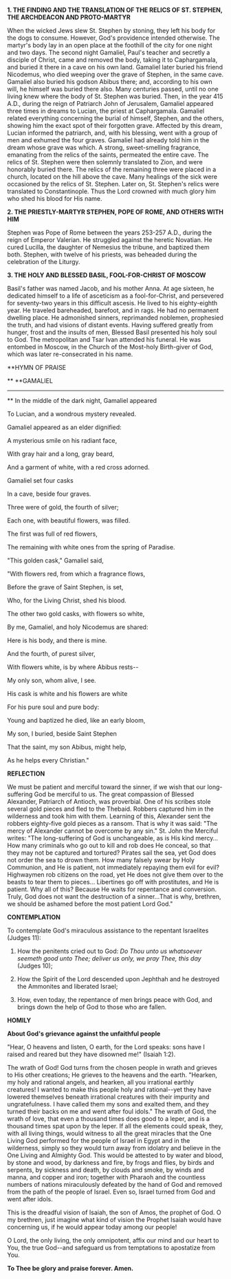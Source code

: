 
**1. THE FINDING AND THE TRANSLATION OF THE RELICS OF ST. STEPHEN, THE ARCHDEACON AND PROTO-MARTYR**

When the wicked Jews slew St. Stephen by stoning, they left his body for the dogs to consume. However, God's providence intended otherwise. The martyr's body lay in an open place at the foothill of the city for one night and two days. The second night Gamaliel, Paul's teacher and secretly a disciple of Christ, came and removed the body, taking it to Caphargamala, and buried it there in a cave on his own land. Gamaliel later buried his friend Nicodemus, who died weeping over the grave of Stephen, in the same cave. Gamaliel also buried his godson Abibus there; and, according to his own will, he himself was buried there also. Many centuries passed, until no one living knew where the body of St. Stephen was buried. Then, in the year 415 A.D., during the reign of Patriarch John of Jerusalem, Gamaliel appeared three times in dreams to Lucian, the priest at Caphargamala. Gamaliel related everything concerning the burial of himself, Stephen, and the others, showing him the exact spot of their forgotten grave. Affected by this dream, Lucian informed the patriarch, and, with his blessing, went with a group of men and exhumed the four graves. Gamaliel had already told him in the dream whose grave was which. A strong, sweet-smelling fragrance, emanating from the relics of the saints, permeated the entire cave. The relics of St. Stephen were then solemnly translated to Zion, and were honorably buried there. The relics of the remaining three were placed in a church, located on the hill above the cave. Many healings of the sick were occasioned by the relics of St. Stephen. Later on, St. Stephen's relics were translated to Constantinople. Thus the Lord crowned with much glory him who shed his blood for His name.

**2. THE PRIESTLY-MARTYR STEPHEN, POPE OF ROME, AND OTHERS WITH HIM**

Stephen was Pope of Rome between the years 253-257 A.D., during the reign of Emperor Valerian. He struggled against the heretic Novatian. He cured Lucilla, the daughter of Nemesius the tribune, and baptized them both. Stephen, with twelve of his priests, was beheaded during the celebration of the Liturgy.

**3. THE HOLY AND BLESSED BASIL, FOOL-FOR-CHRIST OF MOSCOW**

Basil's father was named Jacob, and his mother Anna. At age sixteen, he dedicated himself to a life of asceticism as a fool-for-Christ, and persevered for seventy-two years in this difficult ascesis. He lived to his eighty-eighth year. He traveled bareheaded, barefoot, and in rags. He had no permanent dwelling place. He admonished sinners, reprimanded noblemen, prophesied the truth, and had visions of distant events. Having suffered greatly from hunger, frost and the insults of men, Blessed Basil presented his holy soul to God. The metropolitan and Tsar Ivan attended his funeral. He was entombed in Moscow, in the Church of the Most-holy Birth-giver of God, which was later re-consecrated in his name.


**HYMN OF PRAISE
 
**
**GAMALIEL
**** 
**
In the middle of the dark night, Gamaliel appeared
 

To Lucian, and a wondrous mystery revealed.
 

Gamaliel appeared as an elder dignified:
 

A mysterious smile on his radiant face,
 

With gray hair and a long, gray beard,
 

And a garment of white, with a red cross adorned.
 

Gamaliel set four casks
 

In a cave, beside four graves.
 

Three were of gold, the fourth of silver;
 

Each one, with beautiful flowers, was filled.
 

The first was full of red flowers,
 

The remaining with white ones from the spring of Paradise.
 

"This golden cask," Gamaliel said,
 

"With flowers red, from which a fragrance flows,
 

Before the grave of Saint Stephen, is set,
 

Who, for the Living Christ, shed his blood.
 

The other two gold casks, with flowers so white,
 

By me, Gamaliel, and holy Nicodemus are shared:
 

Here is his body, and there is mine.
 

And the fourth, of purest silver,
 

With flowers white, is by where Abibus rests--
 

My only son, whom alive, I see.
 

His cask is white and his flowers are white
 

For his pure soul and pure body:
 

Young and baptized he died, like an early bloom,
 

My son, I buried, beside Saint Stephen
 

That the saint, my son Abibus, might help,
 

As he helps every Christian."
 

**REFLECTION**

We must be patient and merciful toward the sinner, if we wish that our long-suffering God be merciful to us. The great compassion of Blessed Alexander, Patriarch of Antioch, was proverbial. One of his scribes stole several gold pieces and fled to the Thebaid. Robbers captured him in the wilderness and took him with them. Learning of this, Alexander sent the robbers eighty-five gold pieces as a ransom. That is why it was said: "The mercy of Alexander cannot be overcome by any sin." St. John the Merciful writes: "The long-suffering of God is unchangeable, as is His kind mercy… How many criminals who go out to kill and rob does He conceal, so that they may not be captured and tortured? Pirates sail the sea, yet God does not order the sea to drown them. How many falsely swear by Holy Communion, and He is patient, not immediately repaying them evil for evil? Highwaymen rob citizens on the road, yet He does not give them over to the beasts to tear them to pieces… Libertines go off with prostitutes, and He is patient. Why all of this? Because He waits for repentance and conversion. Truly, God does not want the destruction of a sinner…That is why, brethren, we should be ashamed before the most patient Lord God."


**CONTEMPLATION**


To contemplate God's miraculous assistance to the repentant Israelites (Judges 11):

1.  How the penitents cried out to God: *Do Thou unto us whatsoever seemeth good unto Thee; deliver us only, we pray Thee, this day* (Judges 10);

1.  How the Spirit of the Lord descended upon Jephthah and he destroyed the Ammonites and liberated Israel;

1.  How, even today, the repentance of men brings peace with God, and brings down the help of God to those who are fallen.


**HOMILY**


**About God's grievance against the unfaithful people**

"Hear, O heavens and listen, O earth, for the Lord speaks: sons have I raised and reared but they have disowned me!" (Isaiah 1:2).

The wrath of God! God turns from the chosen people in wrath and grieves to His other creations; He grieves to the heavens and the earth. "Hearken, my holy and rational angels, and hearken, all you irrational earthly creatures! I wanted to make this people holy and rational--yet they have lowered themselves beneath irrational creatures with their impurity and ungratefulness. I have called them my sons and exalted them, and they turned their backs on me and went after foul idols." The wrath of God, the wrath of love, that even a thousand times does good to a leper, and is a thousand times spat upon by the leper. If all the elements could speak, they, with all living things, would witness to all the great miracles that the One Living God performed for the people of Israel in Egypt and in the wilderness, simply so they would turn away from idolatry and believe in the One Living and Almighty God. This would be attested to by water and blood, by stone and wood, by darkness and fire, by frogs and flies, by birds and serpents, by sickness and death, by clouds and smoke, by winds and manna, and copper and iron; together with Pharaoh and the countless numbers of nations miraculously defeated by the hand of God and removed from the path of the people of Israel. Even so, Israel turned from God and went after idols.

This is the dreadful vision of Isaiah, the son of Amos, the prophet of God. O my brethren, just imagine what kind of vision the Prophet Isaiah would have concerning us, if he would appear today among our people!

O Lord, the only living, the only omnipotent, affix our mind and our heart to You, the true God--and safeguard us from temptations to apostatize from You.

**To Thee be glory and praise forever. Amen.**
